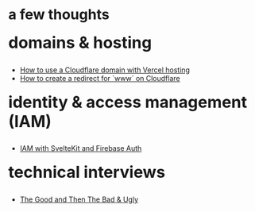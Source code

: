 <script lang="ts">
  import Page from "/src/components/Page.svelte";
</script>

# a few thoughts

<div class="grid">
  <div>
    <h2>domains &amp; hosting</h2>
    <ul>
      <li><a href="/blog/domains-and-hosting/cloudflare-domain-vercel-hosting">How to use a Cloudflare domain with Vercel hosting</a></li>
      <li><a href="/blog/domains-and-hosting/create-redirect-for-www-on-cloudflare">How to create a redirect for `www` on Cloudflare</a></li>
    </ul>
  </div>
  <div>
    <h2>identity &amp; access management (IAM)</h2>
    <ul>
      <li><a href="/blog/iam/iam-sveltekit-firebase-auth">IAM with SvelteKit and Firebase Auth</a></li>
    </ul>
  </div>
  <div>
    <h2>technical interviews</h2>
    <ul>
      <li><a href="/blog/technical-interviews/good-bad-ugly">The Good and Then The Bad & Ugly</a></li>
    </ul>
  </div>
</div>

<style>

  h2 {
    margin-top: 20px; 
    font-size: 2rem;
    font-weight: 700;
  }

  ul {
    margin-top: 20px;
  }

  @media (--xs-up) {
    .grid {
      display: grid;
      grid-template-columns: 1fr;
      gap: 0 30px;
    }
  }

  @media (--lg-up) {
    .grid {
      grid-template-columns: 1fr 1fr;
    }
  }
</style>
